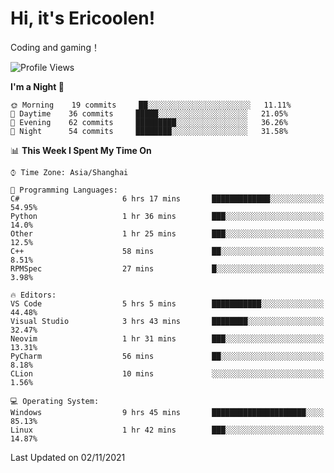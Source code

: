 # Hi, it's Ericoolen!
Coding and gaming！

<!--START_SECTION:waka-->
![Profile Views](http://img.shields.io/badge/Profile%20Views-4-blue)

**I'm a Night 🦉** 

```text
🌞 Morning    19 commits     ██░░░░░░░░░░░░░░░░░░░░░░░   11.11% 
🌆 Daytime    36 commits     █████░░░░░░░░░░░░░░░░░░░░   21.05% 
🌃 Evening    62 commits     █████████░░░░░░░░░░░░░░░░   36.26% 
🌙 Night      54 commits     ████████░░░░░░░░░░░░░░░░░   31.58%

```


📊 **This Week I Spent My Time On** 

```text
⌚︎ Time Zone: Asia/Shanghai

💬 Programming Languages: 
C#                       6 hrs 17 mins       █████████████░░░░░░░░░░░░   54.95% 
Python                   1 hr 36 mins        ███░░░░░░░░░░░░░░░░░░░░░░   14.0% 
Other                    1 hr 25 mins        ███░░░░░░░░░░░░░░░░░░░░░░   12.5% 
C++                      58 mins             ██░░░░░░░░░░░░░░░░░░░░░░░   8.51% 
RPMSpec                  27 mins             █░░░░░░░░░░░░░░░░░░░░░░░░   3.98%

🔥 Editors: 
VS Code                  5 hrs 5 mins        ███████████░░░░░░░░░░░░░░   44.48% 
Visual Studio            3 hrs 43 mins       ████████░░░░░░░░░░░░░░░░░   32.47% 
Neovim                   1 hr 31 mins        ███░░░░░░░░░░░░░░░░░░░░░░   13.31% 
PyCharm                  56 mins             ██░░░░░░░░░░░░░░░░░░░░░░░   8.18% 
CLion                    10 mins             ░░░░░░░░░░░░░░░░░░░░░░░░░   1.56%

💻 Operating System: 
Windows                  9 hrs 45 mins       █████████████████████░░░░   85.13% 
Linux                    1 hr 42 mins        ███░░░░░░░░░░░░░░░░░░░░░░   14.87%

```


 Last Updated on 02/11/2021
<!--END_SECTION:waka-->

